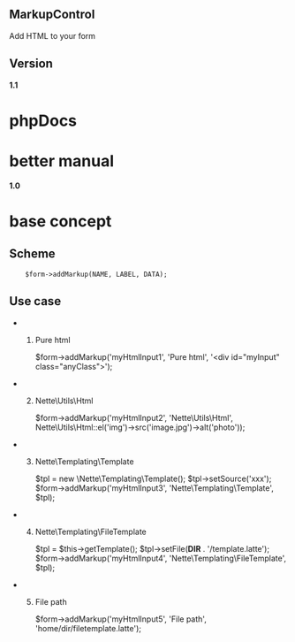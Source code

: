 ## MarkupControl

Add HTML to your form

Version
-----
**1.1**
# phpDocs
# better manual

**1.0**
# base concept

Scheme
-----
		$form->addMarkup(NAME, LABEL, DATA);

Use case
-----

* 1) Pure html 
    
		$form->addMarkup('myHtmlInput1', 'Pure html', '\<div id="myInput" class="anyClass"></div>');

* 2) Nette\Utils\Html

		$form->addMarkup('myHtmlInput2', 'Nette\Utils\Html', Nette\Utils\Html::el('img')->src('image.jpg')->alt('photo'));

* 3) Nette\Templating\Template

		$tpl = new \Nette\Templating\Template();
		$tpl->setSource('xxx');
		$form->addMarkup('myHtmlInput3', 'Nette\Templating\Template', $tpl);

* 4) Nette\Templating\FileTemplate

		$tpl = $this->getTemplate();
		$tpl->setFile(__DIR__ . '/template.latte');
		$form->addMarkup('myHtmlInput4', 'Nette\Templating\FileTemplate', $tpl);

* 5) File path

		$form->addMarkup('myHtmlInput5', 'File path', 'home/dir/filetemplate.latte');
